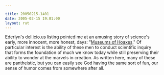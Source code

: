 ```yaml
---

title: 20050215-1401
date: 2005-02-15 19:01:00
layout: rut
---
```


Ederlyn's del.icio.us listing pointed me at an amusing story
of science's early, more innocent, more honest, days: "<a href="http://www.museumofhoaxes.com/hoaxmuseums.html">Museums of
Hoaxes</a>."  Of particular interest is the ability of these men to
conduct scientific inquiry that forms the foundation of much we know
today while still preserving their ability to wonder at the marvels
in creation.  As written here, many of these are pantheistic, but
you can easily see God having the same sort of fun, our sense of
humor comes from somewhere after all.

